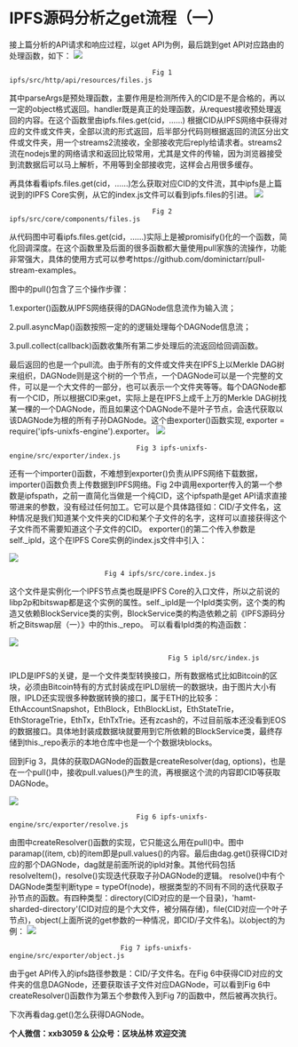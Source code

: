 # IPFS源码分析之get流程（一） #
接上篇分析的API请求和响应过程，以get API为例，最后跳到get API对应路由的处理函数，如下：
 ![](https://i.imgur.com/J8vsCBO.png)

										Fig 1 ipfs/src/http/api/resources/files.js
其中parseArgs是预处理函数，主要作用是检测所传入的CID是不是合格的，再以一定的object格式返回。handler既是真正的处理函数，从request接收预处理返回的内容。在这个函数里由ipfs.files.get(cid，……) 根据CID从IPFS网络中获得对应的文件或文件夹，全部以流的形式返回，后半部分代码则根据返回的流区分出文件或文件夹，用一个streams2流接收，全部接收完后reply给请求者。streams2流在nodejs里的网络请求和返回比较常用，尤其是文件的传输，因为浏览器接受到流数据后可以马上解析，不用等到全部接收完，这样会占用很多缓存。

再具体看看ipfs.files.get(cid，……)怎么获取对应CID的文件流，其中ipfs是上篇说到的IPFS Core实例，从它的index.js文件可以看到ipfs.files的引进。
 ![](https://i.imgur.com/O9KFRAz.png)

										Fig 2 ipfs/src/core/components/files.js
从代码图中可看ipfs.files.get(cid，……)实际上是被promisify()化的一个函数，简化回调深度。在这个函数里及后面的很多函数都大量使用pull家族的流操作，功能非常强大，具体的使用方式可以参考https://github.com/dominictarr/pull-stream-examples。

图中的pull()包含了三个操作步骤：

1.exporter()函数从IPFS网络获得的DAGNode信息流作为输入流；

2.pull.asyncMap()函数按照一定的的逻辑处理每个DAGNode信息流；

3.pull.collect(callback)函数收集所有第二步处理后的流返回给回调函数。

最后返回的也是一个pull流。由于所有的文件或文件夹在IPFS上以Merkle DAG树来组织，DAGNode则是这个树的一个节点，一个DAGNode可以是一个完整的文件，可以是一个大文件的一部分，也可以表示一个文件夹等等。每个DAGNode都有一个CID，所以根据CID来get，实际上是在IPFS上成千上万的Merkle DAG树找某一棵的一个DAGNode，而且如果这个DAGNode不是叶子节点，会迭代获取以该DAGNode为根的所有子孙DAGNode。这个由exporter()函数实现, exporter = require('ipfs-unixfs-engine').exporter。
 ![](https://i.imgur.com/eTU24Yz.png)

									Fig 3 ipfs-unixfs-engine/src/exporter/index.js
还有一个importer()函数，不难想到exporter()负责从IPFS网络下载数据，importer()函数负责上传数据到IPFS网络。Fig 2中调用exporter传入的第一个参数是ipfspath，之前一直简化当做是一个纯CID，这个ipfspath是get API请求直接带进来的参数，没有经过任何加工。它可以是个具体路径如：CID/子文件名，这种情况是我们知道某个文件夹的CID和某个子文件的名字，这样可以直接获得这个子文件而不需要知道这个子文件的CID。
exporter()的第二个传入参数是self._ipld，这个在IPFS Core实例的index.js文件中引入：

 ![](https://i.imgur.com/5e3aBpj.png)

							Fig 4 ipfs/src/core.index.js
这个文件是实例化一个IPFS节点类也既是IPFS Core的入口文件，所以之前说的libp2p和bitswap都是这个实例的属性。self._ipld是一个Ipld类实例，这个类的构造又依赖BlockService类的实例，BlockService类的构造依赖之前《IPFS源码分析之Bitswap层（一）》中的this._repo。
可以看看Ipld类的构造函数：

 ![](https://i.imgur.com/XXiRMtx.png)

											Fig 5 ipld/src/index.js
IPLD是IPFS的关键，是一个文件类型转换接口，所有数据格式比如Bitcoin的区块，必须由Bitcoin特有的方式封装成在IPLD层统一的数据块，由于图片大小有限，IPLD还实现很多种数据转换的接口，属于ETH的比较多：EthAccountSnapshot，EthBlock，EthBlockList，EthStateTrie，EthStorageTrie，EthTx，EthTxTrie。还有zcash的，不过目前版本还没看到EOS的数据接口。具体地封装成数据块就要用到它所依赖的BlockService类，最终存储到this._repo表示的本地仓库中也是一个个数据块blocks。

回到Fig 3，具体的获取DAGNode的函数是createResolver(dag, options)，也是在一个pull()中，接收pull.values()产生的流，再根据这个流的内容即CID等获取DAGNode。

 ![](https://i.imgur.com/9ddTvWe.png)

									Fig 6 ipfs-unixfs-engine/src/exporter/resolve.js
由图中createResolver()函数的实现，它只能这么用在pull()中。图中paramap((item, cb)的item即是pull.values()的内容。最后由dag.get()获得CID对应的那个DAGNode，dag就是前面所说的ipld对象。其他代码包括resolveItem()，resolve()实现迭代获取子孙DAGNode的逻辑。
resolve()中有个DAGNode类型判断type = typeOf(node)，根据类型的不同有不同的迭代获取子孙节点的函数。有四种类型：directory(CID对应的是一个目录)，'hamt-sharded-directory'(CID对应的是个大文件，被分隔存储)，file(CID对应一个叶子节点)，object(上面所说的get参数的一种情况，即CID/子文件名)。以object的为例：
 ![](https://i.imgur.com/07q3mHV.png)

								Fig 7 ipfs-unixfs-engine/src/exporter/object.js
由于get API传入的ipfs路径参数是：CID/子文件名。在Fig 6中获得CID对应的文件夹的信息DAGNode，还要获取该子文件对应DAGNode，可以看到Fig 6中createResolver()函数作为第五个参数传入到Fig 7的函数中，然后被再次执行。

下次再看dag.get()怎么获得DAGNode。

**个人微信：xxb3059 & 公众号：区块丛林 欢迎交流**
